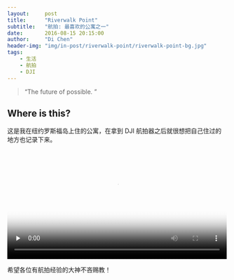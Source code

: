 ```yaml
---
layout:     post
title:      "Riverwalk Point"
subtitle:   "航拍: 最喜欢的公寓之一"
date:       2016-08-15 20:15:00
author:     "Di Chen"
header-img: "img/in-post/riverwalk-point/riverwalk-point-bg.jpg"
tags:
    - 生活
    - 航拍
    - DJI
---
```


> “The future of possible. ”


## Where is this?

这是我在纽约罗斯福岛上住的公寓，在拿到 DJI 航拍器之后就很想把自己住过的地方也记录下来。

<video width="100%" poster="/img/in-post/riverwalk-point/riverwalk-point-poster.jpg" controls="" preload="none" type="video/mp4">  
<source src="http://video.chendi.me/videos/Riverwalk.mp4">  
</video>

希望各位有航拍经验的大神不吝赐教！
